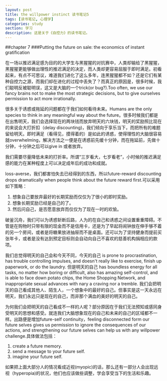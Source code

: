 ```yaml
---
layout: post
title: the willpower instinct 读书笔记5
tags: [读书笔记, 心理学]
categories: study
section: 学习
description: 这是关于《自控力》的读书笔记。
---
```

##chapter 7
###Putting the future on sale: the economics of instant gratification

在一场以推迟满足感为目的的大学生与黑猩猩的对抗赛中，人类却输给了黑猩猩，黑猩猩更能够做出理性的推迟满足的决定，而人类却更容易屈服于即时满足。初看起来，有点不可思议，难道我们进化了这么多年，连黑猩猩都不如？还是它们有某种自控力之源，而我们却在进化的过程中丢失了？而真正的原因是，很多时候，我们聪明反被聪明误，这又是大脑的一个trick(or bug?).Too often, we use our fancy brains not to make the most strategic decisions, but to give ourselves permission to act more irrationally.

很多关于诱惑或拖延的问题都在于我们如何看待未来。Humans are the only species to think in any meaningful way about the future。很多时候我们都是在出售明天，我们会选择现在的两块钱而放弃明天的六块钱，明天的奖励照比现在的来说会大打折扣（delay discounting)，我们倾向于享乐当下，而把所有的难题留给明天。即时满足（看得见，摸得着的）是如此的诱惑，使得理性的大脑很容易就overwhelming，解决方法之一便是在诱惑前先缓十分钟，而在拖延前，先做十分钟，十分钟之后可以give in 或者放弃。

我们需要尽量降低未来的打折率。所谓“三岁看大，七岁看老”，小时候的推迟满足感的能力在某种程度上可以决定成年后的成功和成就。

loss-averse，我们都害怕失去已经得到的东西，所以future-reward discounting drops dramatically when people think about the future reward first.可以采用如下策略：

1.  想象自己要放弃最好的长期奖励而仅仅为了很小的即时奖励。
2.  想象长期奖励已经是自己的了。
3.  然后问自己，是否愿意放弃而仅仅为了现在一时的欢愉。

破釜沉舟，我们可以为诱惑斩断后路，人为的在自己和诱惑之间设置重重障碍。不管是在购物时只带有限的现金而不是信用卡，还是为了早起将闹钟放在伸手够不着的另一个房间，或者是将糖果放进抽屉而不是桌面。还可以为了坚持健身而提前买张年卡，或者是没有达到预定目标则会自动向自己不喜欢的慈善机构捐相应的款项。

我们总觉得明天的自己会和今天不同，今天的自己 is prone to procrastination, has trouble controlling impulses, and doesn't really like to exercise, finish up paperwork, or do the laundry. 但是明天的自己 has boundless energy for all tasks, no matter how boring or difficult, also has amazing self-control, and is able to face down potato chips, the Home Shopping Network, and inappropriate sexual advances with nary a craving nor a tremble. 我们会把明天的自己看成其他人、陌生人，一个想象中的最好的自己。但事实是这一天永远在明天，我们永远只是现在的自己，而非那个满血的美好的明天的自己。

为何我们会把明天的自己看成不一样的人呢？部分原因在于我们无法预知或感同身受明天的思想和感受。就连我们大脑想象现在的自己和未来的自己的区域都不一样。出路便是增加future-self continuity，feeling disconnected form our future selves gives us permission to ignore the consequences of our actions, and strengthening our future selves can help us with any willpower challenge.具体做法包括：

1.  create a future memory. 
2.  send a message to your future self.
3.  imagine your future self.

如果把上面大部分人的情况看成近视(myopic)的话，那么还有一部分人会出现远视（hyperopia)的状况，他们也应该做些调整，学会享受当下的生活和乐趣。